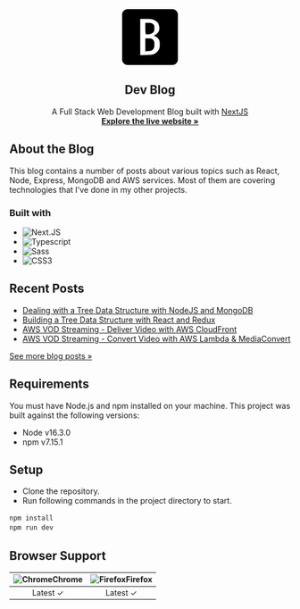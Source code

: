 <div align="center">
  <a href="https://blog.junkukim.com">
    <img src="public/icons/favicon.ico" alt="Logo" width="100" height="100">
  </a>
  <h2 align="center">Dev Blog</h2>
  <p align="center">
    A Full Stack Web Development Blog built with <a href="https://nextjs.org">NextJS</a>
    <br />
    <a href="https://watchtrees.com">
      <strong>Explore the live website »</strong>
    </a>
  </p>
</div>

## About the Blog

This blog contains a number of posts about various topics such as React, Node, Express, MongoDB and AWS services. Most of them are covering technologies that I've done in my other projects.

### Built with

- ![Next.JS](https://img.shields.io/badge/Next.js-000000.svg?&style=for-the-badge&logo=Next.js&logoColor=white)
- ![Typescript](https://img.shields.io/badge/Typescript-3178C6.svg?&style=for-the-badge&logo=Typescript&logoColor=white)
- ![Sass](https://img.shields.io/badge/Sass-CC6699.svg?&style=for-the-badge&logo=Sass&logoColor=white)
- ![CSS3](https://img.shields.io/badge/CSS3-1572B6.svg?&style=for-the-badge&logo=CSS3&logoColor=white)

## Recent Posts

<!-- BLOG-POST-LIST:START -->
- [Dealing with a Tree Data Structure with NodeJS and MongoDB](dev-blog-dxtkqrouz-jkkrow.vercel.app/posts/tree-data-structure-with-nodejs-and-mongodb)
- [Building a Tree Data Structure with React and Redux](dev-blog-dxtkqrouz-jkkrow.vercel.app/posts/tree-data-structure-with-react-and-redux)
- [AWS VOD Streaming - Deliver Video with AWS CloudFront](dev-blog-dxtkqrouz-jkkrow.vercel.app/posts/aws-vod-streaming-deliver)
- [AWS VOD Streaming - Convert Video with AWS Lambda &amp; MediaConvert](dev-blog-dxtkqrouz-jkkrow.vercel.app/posts/aws-vod-streaming-convert)
<!-- BLOG-POST-LIST:END -->

[See more blog posts »](https://blog.junkukim.com)

## Requirements

You must have Node.js and npm installed on your machine. This project was built against the following versions:
 
- Node v16.3.0
- npm v7.15.1

## Setup

- Clone the repository.
- Run following commands in the project directory to start.

```bash
npm install
npm run dev
```

## Browser Support

| ![Chrome](https://cdnjs.cloudflare.com/ajax/libs/browser-logos/72.0.0/chrome/chrome.svg)Chrome | ![Firefox](https://cdnjs.cloudflare.com/ajax/libs/browser-logos/72.0.0/firefox/firefox.svg)Firefox |
| :---------: | :---------: |
| Latest &#10003;| Latest &#10003;